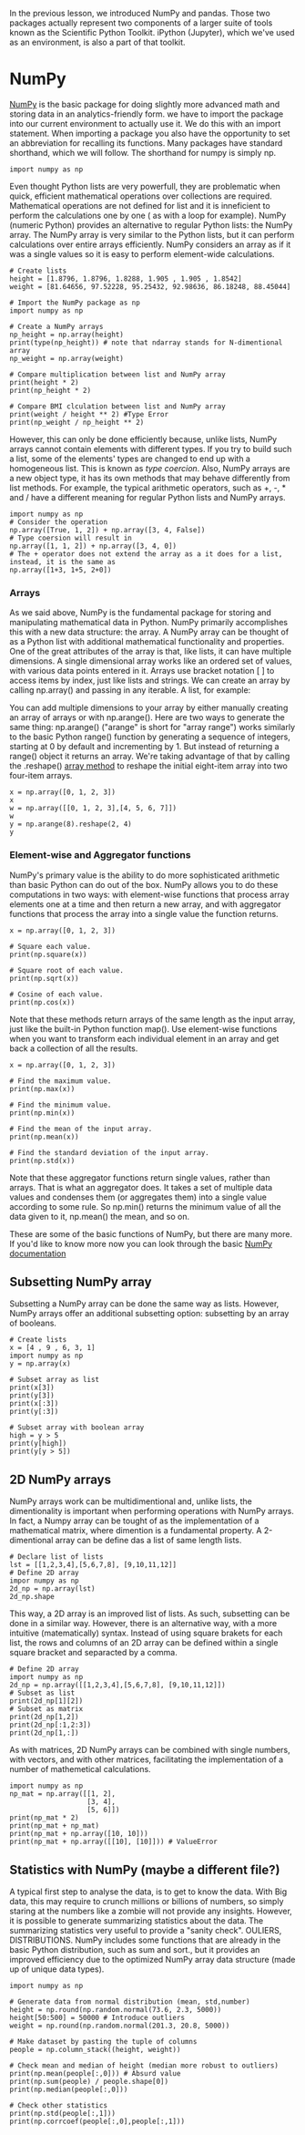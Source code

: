 In the previous lesson, we introduced NumPy and pandas. Those two packages actually represent two components of a larger suite of tools known as the Scientific Python Toolkit. iPython (Jupyter), which we've used as an environment, is also a part of that toolkit.

# NumPy
[NumPy](https://docs.scipy.org/doc/numpy/reference/) 
is the basic package for doing slightly more advanced math and storing data in an analytics-friendly form.
 we have to import the package into our current environment to actually use it. We do this with an import statement. When importing a package you also have the opportunity to set an abbreviation for recalling its functions. Many packages have standard shorthand, which we will follow. The shorthand for numpy is simply np. 
 ```
 import numpy as np
 ```

Even thought Python lists are very powerfull, they are problematic when quick, efficient mathematical operations over collections are required. Mathematical operations are not defined for list and it is inneficient to perform the calculations one by one ( as with a loop for example). NumPy (numeric Python) provides an alternative to regular Python lists: the NumPy array. The NumPy array is very similar to the Python lists, but it can perform calculations over entire arrays efficiently. NumPy considers an array as if it was a single values so it is easy to perform element-wide calculations. 

```
# Create lists
height = [1.8796, 1.8796, 1.8288, 1.905 , 1.905 , 1.8542]
weight = [81.64656, 97.52228, 95.25432, 92.98636, 86.18248, 88.45044]

# Import the NumPy package as np
import numpy as np

# Create a NumPy arrays
np_height = np.array(height)
print(type(np_height)) # note that ndarray stands for N-dimentional array
np_weight = np.array(weight)

# Compare multiplication between list and NumPy array
print(height * 2)
print(np_height * 2)

# Compare BMI clculation between list and NumPy array
print(weight / height ** 2) #Type Error
print(np_weight / np_height ** 2)
```
However, this can only be done efficiently because, unlike lists, NumPy arrays cannot contain elements with different types. If you try to build such a list, some of the elements' types are changed to end up with a homogeneous list. This is known as *type coercion*. Also, NumPy arrays are a new object type, it has its own methods that may behave differently from list methods. 
For example, the typical arithmetic operators, such as +, -, * and / have a different meaning for regular Python lists and NumPy arrays.

```
import numpy as np
# Consider the operation
np.array([True, 1, 2]) + np.array([3, 4, False])
# Type coersion will result in
np.array([1, 1, 2]) + np.array([3, 4, 0])
# The + operator does not extend the array as a it does for a list, instead, it is the same as
np.array([1+3, 1+5, 2+0])
```


### Arrays

As we said above, NumPy is the fundamental package for storing and manipulating mathematical data in Python. NumPy primarily accomplishes this with a new data structure: the array.
A NumPy array can be thought of as a Python list with additional mathematical functionality and properties. One of the great attributes of the array is that, like lists, it can have multiple dimensions. A single dimensional array works like an ordered set of values, with various data points entered in it. Arrays use bracket notation [ ] to access items by index, just like lists and strings. We can create an array by calling np.array() and passing in any iterable. A list, for example:

You can add multiple dimensions to your array by either manually creating an array of arrays or with np.arange(). Here are two ways to generate the same thing:
np.arange() ("arange" is short for "array range") works similarly to the basic Python range() function by generating a sequence of integers, starting at 0 by default and incrementing by 1. But instead of returning a range() object it returns an array. We're taking advantage of that by calling the .reshape()
[array method](https://docs.scipy.org/doc/numpy/reference/generated/numpy.ndarray.reshape.html) to reshape the initial eight-item array into two four-item arrays.

```
x = np.array([0, 1, 2, 3])
x
w = np.array([[0, 1, 2, 3],[4, 5, 6, 7]])
w
y = np.arange(8).reshape(2, 4)
y
```

### Element-wise and Aggregator functions
NumPy's primary value is the ability to do more sophisticated arithmetic than basic Python can do out of the box. NumPy allows you to do these computations in two ways: with element-wise functions that process array elements one at a time and then return a new array, and with aggregator functions that process the array into a single value the function returns.
```
x = np.array([0, 1, 2, 3])

# Square each value.
print(np.square(x))

# Square root of each value.
print(np.sqrt(x))

# Cosine of each value.
print(np.cos(x))
```
Note that these methods return arrays of the same length as the input array, just like the built-in Python function map(). Use element-wise functions when you want to transform each individual element in an array and get back a collection of all the results.
```
x = np.array([0, 1, 2, 3])

# Find the maximum value.
print(np.max(x))

# Find the minimum value.
print(np.min(x))

# Find the mean of the input array.
print(np.mean(x))

# Find the standard deviation of the input array.
print(np.std(x))
```
Note that these aggregator functions return single values, rather than arrays. That is what an aggregator does. It takes a set of multiple data values and condenses them (or aggregates them) into a single value according to some rule. So np.min() returns the minimum value of all the data given to it, np.mean() the mean, and so on.

These are some of the basic functions of NumPy, but there are many more. 
If you'd like to know more now you can look through the basic 
[NumPy documentation](https://docs.scipy.org/doc/numpy/user/quickstart.html)



## Subsetting NumPy array

Subsetting a NumPy array can be done the same way as lists. However, NumPy arrays offer an additional subsetting option: subsetting by an array of booleans.


```
# Create lists
x = [4 , 9 , 6, 3, 1]
import numpy as np
y = np.array(x)

# Subset array as list
print(x[3])
print(y[3])
print(x[:3])
print(y[:3])

# Subset array with boolean array
high = y > 5
print(y[high])
print(y[y > 5])
```
## 2D NumPy arrays

NumPy arrays work can be multidimentional and, unlike lists, the dimentionality is important when performing operations with NumPy arrays. In fact, a Numpy array can be tought of as the implementation of a mathematical matrix, where dimention is a fundamental property. A 2-dimentional array can be define das a list of same length lists.

```
# Declare list of lists
lst = [[1,2,3,4],[5,6,7,8], [9,10,11,12]]
# Define 2D array
impor numpy as np
2d_np = np.array(lst)
2d_np.shape
```
This way, a 2D array is an improved list of lists. As such, subsetting can be done in a similar way. However, there is an alternative way, with a more intuitive (matematically) syntax. Instead of using square brakets for each list, the rows and columns of an 2D array can be defined within a single square bracket and separacted by a comma.
```
# Define 2D array
import numpy as np
2d_np = np.array([[1,2,3,4],[5,6,7,8], [9,10,11,12]])
# Subset as list
print(2d_np[1][2])
# Subset as matrix
print(2d_np[1,2])
print(2d_np[:1,2:3])
print(2d_np[1,:])
```

As with matrices, 2D NumPy arrays can be combined with single numbers, with vectors, and with other matrices, facilitating the implementation of a number of mathemetical calculations.
```
import numpy as np
np_mat = np.array([[1, 2],
                   [3, 4],
                   [5, 6]])
print(np_mat * 2)
print(np_mat + np_mat)
print(np_mat + np.array([10, 10]))
print(np_mat + np.array([[10], [10]])) # ValueError
```

## Statistics with NumPy (maybe a different file?)

A typical first step to analyse the data, is to get to know the data. With Big data, this may require to crunch millions or billions of numbers, so simply staring at the numbers like a zombie will not provide any insights. However, it is possible to generate summarizing statistics about the data. The summarizing statistics very useful to provide a "sanity check".
OULIERS, DISTRIBUTIONS. NumPy includes some functions that are already in the basic Python distribution, such as sum and sort., but it provides an improved efficiency due to the optimized NumPy array data structure (made up of unique data types).


```
import numpy as np

# Generate data from normal distribution (mean, std,number)
height = np.round(np.random.normal(73.6, 2.3, 5000))
height[50:500] = 50000 # Introduce outliers
weight = np.round(np.random.normal(201.3, 20.8, 5000))

# Make dataset by pasting the tuple of columns
people = np.column_stack((height, weight))

# Check mean and median of height (median more robust to outliers)
print(np.mean(people[:,0])) # Absurd value
print(np.sum(people) / people.shape[0])
print(np.median(people[:,0]))

# Check other statistics
print(np.std(people[:,1]))
print(np.corrcoef(people[:,0],people[:,1]))
```


